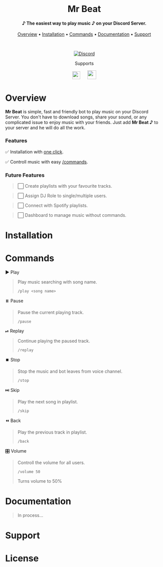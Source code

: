 <h1 align="center">
  <br>
  <!--
  <a href="https://github.com/"><img src="" alt="Mr Beat"></a>
  -->
  <br>
  Mr Beat
  <br>
</h1>

<h4 align="center"><b>♪ The easiest way to play music ♪</b> on your Discord Server.</h4>

<p align="center">
  <a href="#overview">Overview</a>
  •
  <a href="#installation">Installation</a>
  •
  <a href="#commands">Commands</a>
  •
  <a href="#documentation">Documentation</a>
  •
  <a href="#support">Support</a>
</p>

<br>

<div id="badges" align="center">

[![Discord](https://img.shields.io/discord/658113349384667198.svg?label=&logo=discord&logoColor=ffffff&color=7389D8&labelColor=6A7EC2)](https://discord.gg/nUccxz5Y)

</div>

<div id="suports" align="center">
    <p>Supports</p>
    <img src="https://cdn-icons-png.flaticon.com/512/2111/2111624.png" width="25px" style="padding-right:20px"/>
    <img src="https://upload.wikimedia.org/wikipedia/commons/thumb/0/09/YouTube_full-color_icon_%282017%29.svg/2560px-YouTube_full-color_icon_%282017%29.svg.png" width="28px"/>
</div>

# Overview

**Mr Beat** is simple, fast and friendly bot to play music on your Discord Server. You don't have to download songs, share your sound, or any complicated issue to enjoy music with your friends. Just add **Mr Beat ♪** to your server and he will do all the work.

### Features

✅ Installation with [one click](#installation).

✅ Controll music with easy [/commands](#Commands).


### Future Features

> ⬜ Create playlists with your favourite tracks.

> ⬜ Assign DJ Role to single/multiple users.

> ⬜ Connect with Spotify playlists.

> ⬜ Dashboard to manage music without commands.

# Installation

# Commands
▶️ Play
> Play music searching with song name.
> ````
> /play <song name>
> ````

⏸️ Pause
> Pause the current playing track.
> ````
> /pause
> ````

⏯ Replay
> Continue playing the paused track.
> ````
>/replay
> ````

⏹️ Stop
> Stop the music and bot leaves from voice channel.
> ````
>/stop
> ````

⏭️ Skip
> Play the next song in playlist.
> ````
> /skip
> ````

⏪ Back
> Play the previous track in playlist.
> ````
> /back
> ````

🎛️ Volume
> Controll the volume for all users.
> ````
> /volume 50
> ````
> Turns volume to 50%

# Documentation

> In process...

# Support

# License
